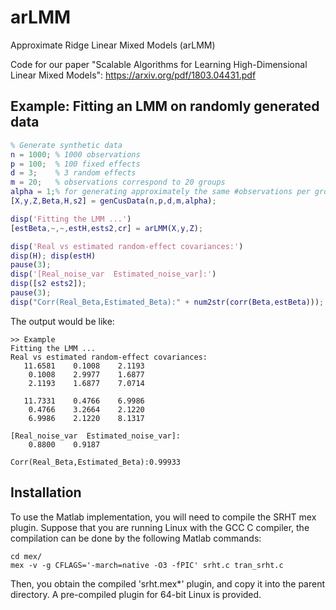 # arLMM
Approximate Ridge Linear Mixed Models (arLMM)

Code for our paper "Scalable Algorithms for Learning High-Dimensional Linear Mixed Models": https://arxiv.org/pdf/1803.04431.pdf

## Example: Fitting an LMM on randomly generated data
```matlab
% Generate synthetic data
n = 1000; % 1000 observations
p = 100;  % 100 fixed effects
d = 3;    % 3 random effects
m = 20;   % observations correspond to 20 groups
alpha = 1;% for generating approximately the same #observations per group
[X,y,Z,Beta,H,s2] = genCusData(n,p,d,m,alpha);

disp('Fitting the LMM ...')
[estBeta,~,~,estH,ests2,cr] = arLMM(X,y,Z);

disp('Real vs estimated random-effect covariances:')
disp(H); disp(estH)
pause(3);
disp('[Real_noise_var  Estimated_noise_var]:')
disp([s2 ests2]);
pause(3);
disp("Corr(Real_Beta,Estimated_Beta):" + num2str(corr(Beta,estBeta)));
```

The output would be like:
```
>> Example
Fitting the LMM ...
Real vs estimated random-effect covariances:
   11.6581    0.1008    2.1193
    0.1008    2.9977    1.6877
    2.1193    1.6877    7.0714

   11.7331    0.4766    6.9986
    0.4766    3.2664    2.1220
    6.9986    2.1220    8.1317

[Real_noise_var  Estimated_noise_var]:
    0.8800    0.9187

Corr(Real_Beta,Estimated_Beta):0.99933
```

## Installation

To use the Matlab implementation, you will need to compile the SRHT mex plugin. Suppose that you are running Linux with the GCC C compiler, the compilation can be done by the following Matlab commands:
```
cd mex/
mex -v -g CFLAGS='-march=native -O3 -fPIC' srht.c tran_srht.c
```
Then, you obtain the compiled 'srht.mex*' plugin, and copy it into the parent directory. A pre-compiled plugin for 64-bit Linux is provided.
